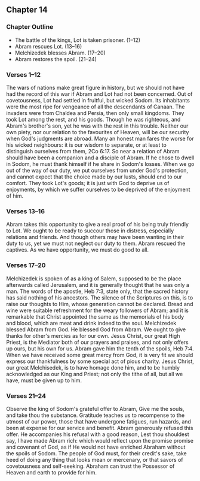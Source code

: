 ## Chapter 14

### Chapter Outline

- The battle of the kings, Lot is taken prisoner. (1–12)
- Abram rescues Lot. (13–16)
- Melchizedek blesses Abram. (17–20)
- Abram restores the spoil. (21–24)

### Verses 1–12

The wars of nations make great figure in history, but we should not have had the record of this war if Abram and Lot had not been concerned. Out of covetousness, Lot had settled in fruitful, but wicked Sodom. Its inhabitants were the most ripe for vengeance of all the descendants of Canaan. The invaders were from Chaldea and Persia, then only small kingdoms. They took Lot among the rest, and his goods. Though he was righteous, and Abram's brother's son, yet he was with the rest in this trouble. Neither our own piety, nor our relation to the favourites of Heaven, will be our security when God's judgments are abroad. Many an honest man fares the worse for his wicked neighbours: it is our wisdom to separate, or at least to distinguish ourselves from them, 2Co 6:17. So near a relation of Abram should have been a companion and a disciple of Abram. If he chose to dwell in Sodom, he must thank himself if he share in Sodom's losses. When we go out of the way of our duty, we put ourselves from under God's protection, and cannot expect that the choice made by our lusts, should end to our comfort. They took Lot's goods; it is just with God to deprive us of enjoyments, by which we suffer ourselves to be deprived of the enjoyment of him.

### Verses 13–16

Abram takes this opportunity to give a real proof of his being truly friendly to Lot. We ought to be ready to succour those in distress, especially relations and friends. And though others may have been wanting in their duty to us, yet we must not neglect our duty to them. Abram rescued the captives. As we have opportunity, we must do good to all.

### Verses 17–20

Melchizedek is spoken of as a king of Salem, supposed to be the place afterwards called Jerusalem, and it is generally thought that he was only a man. The words of the apostle, Heb 7:3, state only, that the sacred history has said nothing of his ancestors. The silence of the Scriptures on this, is to raise our thoughts to Him, whose generation cannot be declared. Bread and wine were suitable refreshment for the weary followers of Abram; and it is remarkable that Christ appointed the same as the memorials of his body and blood, which are meat and drink indeed to the soul. Melchizedek blessed Abram from God. He blessed God from Abram. We ought to give thanks for other's mercies as for our own. Jesus Christ, our great High Priest, is the Mediator both of our prayers and praises, and not only offers up ours, but his own for us. Abram gave him the tenth of the spoils, Heb 7:4. When we have received some great mercy from God, it is very fit we should express our thankfulness by some special act of pious charity. Jesus Christ, our great Melchisedek, is to have homage done him, and to be humbly acknowledged as our King and Priest; not only the tithe of all, but all we have, must be given up to him.

### Verses 21–24

Observe the king of Sodom's grateful offer to Abram, Give me the souls, and take thou the substance. Gratitude teaches us to recompense to the utmost of our power, those that have undergone fatigues, run hazards, and been at expense for our service and benefit. Abram generously refused this offer. He accompanies his refusal with a good reason, Lest thou shouldest say, I have made Abram rich: which would reflect upon the promise promise and covenant of God, as if He would not have enriched Abraham without the spoils of Sodom. The people of God must, for their credit's sake, take heed of doing any thing that looks mean or mercenary, or that savors of covetousness and self-seeking. Abraham can trust the Possessor of Heaven and earth to provide for him.

